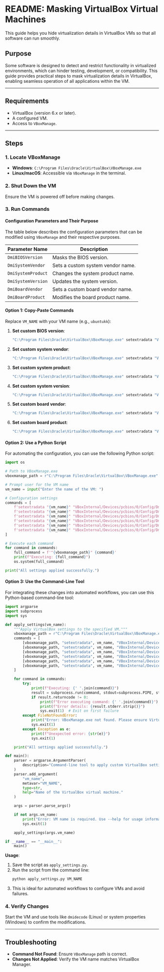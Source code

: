 # README: Masking VirtualBox Virtual Machines

This guide helps you hide virtualization details in VirtualBox VMs so that all software can run smoothly.

## **Purpose**
Some software is designed to detect and restrict functionality in virtualized environments, which can hinder testing, development, or compatibility. This guide provides practical steps to mask virtualization details in VirtualBox, enabling seamless operation of all applications within the VM.

---

## **Requirements**
- VirtualBox (version 6.x or later).
- A configured VM.
- Access to `VBoxManage`.

---

## **Steps**

### **1. Locate VBoxManage**
- **Windows**: `C:\Program Files\Oracle\VirtualBox\VBoxManage.exe`
- **Linux/macOS**: Accessible via `VBoxManage` in the terminal.

### **2. Shut Down the VM**
Ensure the VM is powered off before making changes.

### **3. Run Commands**

#### **Configuration Parameters and Their Purpose**
The table below describes the configuration parameters that can be modified using `VBoxManage` and their respective purposes.

| Parameter Name       | Description                                  |
|----------------------|----------------------------------------------|
| `DmiBIOSVersion`     | Masks the BIOS version.                     |
| `DmiSystemVendor`    | Sets a custom system vendor name.           |
| `DmiSystemProduct`   | Changes the system product name.            |
| `DmiSystemVersion`   | Updates the system version.                 |
| `DmiBoardVendor`     | Sets a custom board vendor name.            |
| `DmiBoardProduct`    | Modifies the board product name.            |

#### **Option 1: Copy-Paste Commands**
Replace `VM_NAME` with your VM name (e.g., `ubuntukk`):

1. **Set custom BIOS version**:
   ```bash
   "C:\Program Files\Oracle\VirtualBox\VBoxManage.exe" setextradata "VM_NAME" "VBoxInternal/Devices/pcbios/0/Config/DmiBIOSVersion" "CustomBIOS"
   ```

2. **Set custom system vendor**:
   ```bash
   "C:\Program Files\Oracle\VirtualBox\VBoxManage.exe" setextradata "VM_NAME" "VBoxInternal/Devices/pcbios/0/Config/DmiSystemVendor" "CustomVendor"
   ```

3. **Set custom system product**:
   ```bash
   "C:\Program Files\Oracle\VirtualBox\VBoxManage.exe" setextradata "VM_NAME" "VBoxInternal/Devices/pcbios/0/Config/DmiSystemProduct" "CustomProduct"
   ```

4. **Set custom system version**:
   ```bash
   "C:\Program Files\Oracle\VirtualBox\VBoxManage.exe" setextradata "VM_NAME" "VBoxInternal/Devices/pcbios/0/Config/DmiSystemVersion" "1.0"
   ```

5. **Set custom board vendor**:
   ```bash
   "C:\Program Files\Oracle\VirtualBox\VBoxManage.exe" setextradata "VM_NAME" "VBoxInternal/Devices/pcbios/0/Config/DmiBoardVendor" "CustomBoardVendor"
   ```

6. **Set custom board product**:
   ```bash
   "C:\Program Files\Oracle\VirtualBox\VBoxManage.exe" setextradata "VM_NAME" "VBoxInternal/Devices/pcbios/0/Config/DmiBoardProduct" "CustomBoard"
   ```

#### **Option 2: Use a Python Script**
For automating the configuration, you can use the following Python script:

```python
import os

# Path to VBoxManage.exe
vboxmanage_path = r"C:\Program Files\Oracle\VirtualBox\VBoxManage.exe"

# Prompt user for the VM name
vm_name = input("Enter the name of the VM: ")

# Configuration settings
commands = [
    f'setextradata "{vm_name}" "VBoxInternal/Devices/pcbios/0/Config/DmiBIOSVersion" "CustomBIOS"',
    f'setextradata "{vm_name}" "VBoxInternal/Devices/pcbios/0/Config/DmiSystemVendor" "CustomVendor"',
    f'setextradata "{vm_name}" "VBoxInternal/Devices/pcbios/0/Config/DmiSystemProduct" "CustomProduct"',
    f'setextradata "{vm_name}" "VBoxInternal/Devices/pcbios/0/Config/DmiSystemVersion" "1.0"',
    f'setextradata "{vm_name}" "VBoxInternal/Devices/pcbios/0/Config/DmiBoardVendor" "CustomBoardVendor"',
    f'setextradata "{vm_name}" "VBoxInternal/Devices/pcbios/0/Config/DmiBoardProduct" "CustomBoard"',
]

# Execute each command
for command in commands:
    full_command = f'"{vboxmanage_path}" {command}'
    print(f"Executing: {full_command}")
    os.system(full_command)

print("All settings applied successfully.")
```

#### **Option 3: Use the Command-Line Tool**
For integrating these changes into automated workflows, you can use this Python-based command-line tool:

```python
import argparse
import subprocess
import sys

def apply_settings(vm_name):
    """Apply VirtualBox settings to the specified VM."""
    vboxmanage_path = r"C:\Program Files\Oracle\VirtualBox\VBoxManage.exe"
    commands = [
        [vboxmanage_path, "setextradata", vm_name, "VBoxInternal/Devices/pcbios/0/Config/DmiBIOSVersion", "CustomBIOS"],
        [vboxmanage_path, "setextradata", vm_name, "VBoxInternal/Devices/pcbios/0/Config/DmiSystemVendor", "CustomVendor"],
        [vboxmanage_path, "setextradata", vm_name, "VBoxInternal/Devices/pcbios/0/Config/DmiSystemProduct", "CustomProduct"],
        [vboxmanage_path, "setextradata", vm_name, "VBoxInternal/Devices/pcbios/0/Config/DmiSystemVersion", "1.0"],
        [vboxmanage_path, "setextradata", vm_name, "VBoxInternal/Devices/pcbios/0/Config/DmiBoardVendor", "CustomBoardVendor"],
        [vboxmanage_path, "setextradata", vm_name, "VBoxInternal/Devices/pcbios/0/Config/DmiBoardProduct", "CustomBoard"],
    ]

    for command in commands:
        try:
            print(f"Executing: {' '.join(command)}")
            result = subprocess.run(command, stdout=subprocess.PIPE, stderr=subprocess.PIPE, text=True)
            if result.returncode != 0:
                print(f"Error executing command: {' '.join(command)}")
                print(f"Error details: {result.stderr.strip()}")
                sys.exit(1)  # Exit on first failure
        except FileNotFoundError:
            print("Error: VBoxManage.exe not found. Please ensure VirtualBox is installed.")
            sys.exit(1)
        except Exception as e:
            print(f"Unexpected error: {str(e)}")
            sys.exit(1)

    print("All settings applied successfully.")

def main():
    parser = argparse.ArgumentParser(
        description="Command-line tool to apply custom VirtualBox settings to a VM."
    )
    parser.add_argument(
        "vm_name",
        metavar="VM_NAME",
        type=str,
        help="Name of the VirtualBox virtual machine."
    )

    args = parser.parse_args()

    if not args.vm_name:
        print("Error: VM name is required. Use --help for usage information.")
        sys.exit(1)

    apply_settings(args.vm_name)

if __name__ == "__main__":
    main()
```

**Usage**:
1. Save the script as `apply_settings.py`.
2. Run the script from the command line:
   ```bash
   python apply_settings.py VM_NAME
   ```
3. This is ideal for automated workflows to configure VMs and avoid failures.

### **4. Verify Changes**
Start the VM and use tools like `dmidecode` (Linux) or system properties (Windows) to confirm the modifications.

---

## **Troubleshooting**
- **Command Not Found**: Ensure `VBoxManage` path is correct.
- **Changes Not Applied**: Verify the VM name matches VirtualBox Manager.

